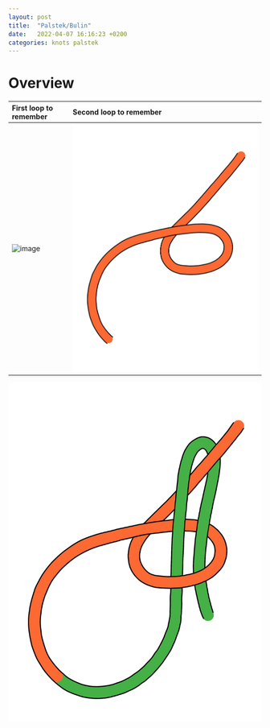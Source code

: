 ```yaml
---
layout: post
title:  "Palstek/Bulin"
date:   2022-04-07 16:16:23 +0200
categories: knots palstek
---
```


# Overview

| First loop to remember | Second loop to remember |
|:--|:--|
| ![image](https://github.com/jackenbaer/blog/assets/images/palstek_loop_1.jpg?raw=true) | ![image](/assets/images/palstek_loop_2.jpg) |







![image](/assets/images/palstek_complete.jpg)

